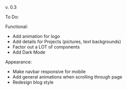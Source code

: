v. 0.3

To Do:

Functional:

- Add animation for logo
- Add details for Projects (pictures, text backgrounds)
- Factor out a LOT of components
- Add Dark Mode

Appearance:

- Make navbar responsive for mobile
- Add general animations when scrolling through page
- Redesign blog style
